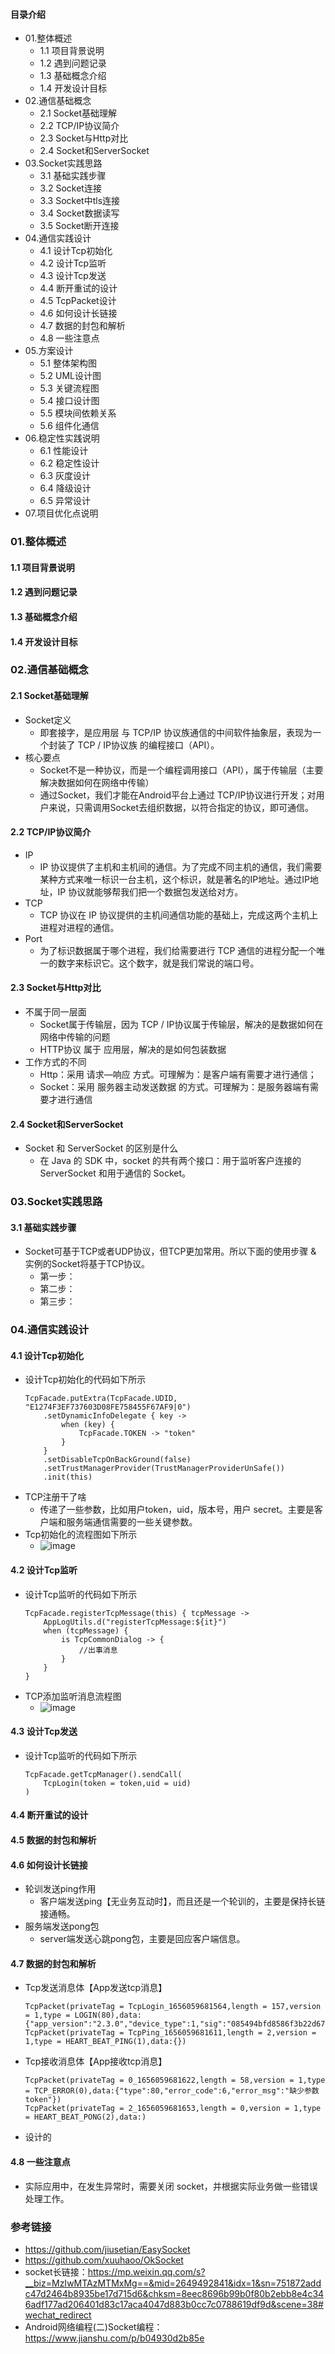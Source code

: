#### 目录介绍
- 01.整体概述
    - 1.1 项目背景说明
    - 1.2 遇到问题记录
    - 1.3 基础概念介绍
    - 1.4 开发设计目标
- 02.通信基础概念
    - 2.1 Socket基础理解
    - 2.2 TCP/IP协议简介
    - 2.3 Socket与Http对比
    - 2.4 Socket和ServerSocket
- 03.Socket实践思路
    - 3.1 基础实践步骤
    - 3.2 Socket连接
    - 3.3 Socket中tls连接
    - 3.4 Socket数据读写
    - 3.5 Socket断开连接
- 04.通信实践设计
    - 4.1 设计Tcp初始化
    - 4.2 设计Tcp监听
    - 4.3 设计Tcp发送
    - 4.4 断开重试的设计
    - 4.5 TcpPacket设计
    - 4.6 如何设计长链接
    - 4.7 数据的封包和解析
    - 4.8 一些注意点
- 05.方案设计
    - 5.1 整体架构图
    - 5.2 UML设计图
    - 5.3 关键流程图
    - 5.4 接口设计图
    - 5.5 模块间依赖关系
    - 5.6 组件化通信
- 06.稳定性实践说明
    - 6.1 性能设计
    - 6.2 稳定性设计
    - 6.3 灰度设计
    - 6.4 降级设计
    - 6.5 异常设计
- 07.项目优化点说明



### 01.整体概述
#### 1.1 项目背景说明


#### 1.2 遇到问题记录

#### 1.3 基础概念介绍

#### 1.4 开发设计目标


### 02.通信基础概念
#### 2.1 Socket基础理解
- Socket定义
    - 即套接字，是应用层 与 TCP/IP 协议族通信的中间软件抽象层，表现为一个封装了 TCP / IP协议族 的编程接口（API）。
- 核心要点
    - Socket不是一种协议，而是一个编程调用接口（API），属于传输层（主要解决数据如何在网络中传输）
    - 通过Socket，我们才能在Android平台上通过 TCP/IP协议进行开发；对用户来说，只需调用Socket去组织数据，以符合指定的协议，即可通信。


#### 2.2 TCP/IP协议简介
- IP
    - IP 协议提供了主机和主机间的通信。为了完成不同主机的通信，我们需要某种方式来唯一标识一台主机，这个标识，就是著名的IP地址。通过IP地址，IP 协议就能够帮我们把一个数据包发送给对方。
- TCP
    - TCP 协议在 IP 协议提供的主机间通信功能的基础上，完成这两个主机上进程对进程的通信。
- Port
    - 为了标识数据属于哪个进程，我们给需要进行 TCP 通信的进程分配一个唯一的数字来标识它。这个数字，就是我们常说的端口号。


#### 2.3 Socket与Http对比
- 不属于同一层面
    - Socket属于传输层，因为 TCP / IP协议属于传输层，解决的是数据如何在网络中传输的问题
    - HTTP协议 属于 应用层，解决的是如何包装数据
- 工作方式的不同
    - Http：采用 请求—响应 方式。可理解为：是客户端有需要才进行通信；
    - Socket：采用 服务器主动发送数据 的方式。可理解为：是服务器端有需要才进行通信


#### 2.4 Socket和ServerSocket
- Socket 和 ServerSocket 的区别是什么
    - 在 Java 的 SDK 中，socket 的共有两个接口：用于监听客户连接的 ServerSocket 和用于通信的 Socket。


### 03.Socket实践思路
#### 3.1 基础实践步骤
- Socket可基于TCP或者UDP协议，但TCP更加常用。所以下面的使用步骤 & 实例的Socket将基于TCP协议。
    - 第一步：
    - 第二步：
    - 第三步：





### 04.通信实践设计
#### 4.1 设计Tcp初始化
- 设计Tcp初始化的代码如下所示
    ```
    TcpFacade.putExtra(TcpFacade.UDID, "E1274F3EF737603D08FE758455F67AF9|0")
        .setDynamicInfoDelegate { key ->
            when (key) {
                TcpFacade.TOKEN -> "token"
            }
        }
        .setDisableTcpOnBackGround(false)
        .setTrustManagerProvider(TrustManagerProviderUnSafe())
        .init(this)
    ```
- TCP注册干了啥
    - 传递了一些参数，比如用户token，uid，版本号，用户 secret。主要是客户端和服务端通信需要的一些关键参数。
- Tcp初始化的流程图如下所示
    - ![image](https://img-blog.csdnimg.cn/8a67646577144160bb94e2f5aa185f57.png)




#### 4.2 设计Tcp监听
- 设计Tcp监听的代码如下所示
    ```
    TcpFacade.registerTcpMessage(this) { tcpMessage ->
        AppLogUtils.d("registerTcpMessage:${it}")
        when (tcpMessage) {
            is TcpCommonDialog -> {
                //出事消息
            }
        }
    }
    ```
- TCP添加监听消息流程图
    - ![image](https://img-blog.csdnimg.cn/a288c472b5804e8c9207991961ab8c20.png)



#### 4.3 设计Tcp发送
- 设计Tcp监听的代码如下所示
    ```
    TcpFacade.getTcpManager().sendCall(
        TcpLogin(token = token,uid = uid)
    )
    ```



#### 4.4 断开重试的设计


#### 4.5 数据的封包和解析



#### 4.6 如何设计长链接
- 轮训发送ping作用
    - 客户端发送ping【无业务互动时】，而且还是一个轮训的，主要是保持长链接通畅。
- 服务端发送pong包
    - server端发送心跳pong包，主要是回应客户端信息。


#### 4.7 数据的封包和解析
- Tcp发送消息体【App发送tcp消息】
    ```
    TcpPacket(privateTag = TcpLogin_1656059681564,length = 157,version = 1,type = LOGIN(80),data:{"app_version":"2.3.0","device_type":1,"sig":"085494bfd8586f3b22d6725bec51556b","stamp":1656059681551,"token":"","udid":"56A58B4C989DDCF083F200F078A324B5|0"})
    TcpPacket(privateTag = TcpPing_1656059681611,length = 2,version = 1,type = HEART_BEAT_PING(1),data:{})
    ```
- Tcp接收消息体【App接收tcp消息】
    ```
    TcpPacket(privateTag = 0_1656059681622,length = 58,version = 1,type = TCP_ERROR(0),data:{"type":80,"error_code":6,"error_msg":"缺少参数token"})
    TcpPacket(privateTag = 2_1656059681653,length = 0,version = 1,type = HEART_BEAT_PONG(2),data:)
    ```
- 设计的


#### 4.8 一些注意点
- 实际应用中，在发生异常时，需要关闭 socket，并根据实际业务做一些错误处理工作。





### 参考链接
- https://github.com/jiusetian/EasySocket
- https://github.com/xuuhaoo/OkSocket
- socket长链接：https://mp.weixin.qq.com/s?__biz=MzIwMTAzMTMxMg==&mid=2649492841&idx=1&sn=751872addc47d2464b8935be17d715d6&chksm=8eec8696b99b0f80b2ebb8e4c346adf177ad206401d83c17aca4047d883b0cc7c0788619df9d&scene=38#wechat_redirect
- Android网络编程(二)Socket编程：https://www.jianshu.com/p/b04930d2b85e


